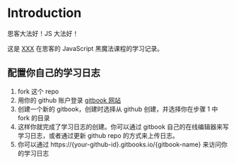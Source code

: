 # Introduction
思客大法好！JS 大法好！

这是 [XXX](https://github.com/xxx) 在思客的 JavaScript 黑魔法课程的学习记录。

## 配置你自己的学习日志
1. fork 这个 repo
2. 用你的 github 账户登录 [gitbook 网站](https://www.gitbook.com/)
3. 创建一个新的 gitbook，创建时选择从 github 创建，并选择你在步骤 1 中 fork 的目录
4. 这样你就完成了学习日志的创建。你可以通过 gitbook 自己的在线编辑器来写学习日志，或者通过更新 github repo 的方式来上传日志。
5. 你可以通过 https://{your-github-id}.gitbooks.io/{gitbook-name} 来访问你的学习日志
